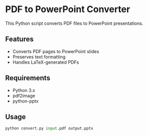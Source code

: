 # PDF to PowerPoint Converter

This Python script converts PDF files to PowerPoint presentations.

## Features
- Converts PDF pages to PowerPoint slides
- Preserves text formatting
- Handles LaTeX-generated PDFs

## Requirements
- Python 3.x
- pdf2image
- python-pptx

## Usage
```python
python convert.py input.pdf output.pptx
